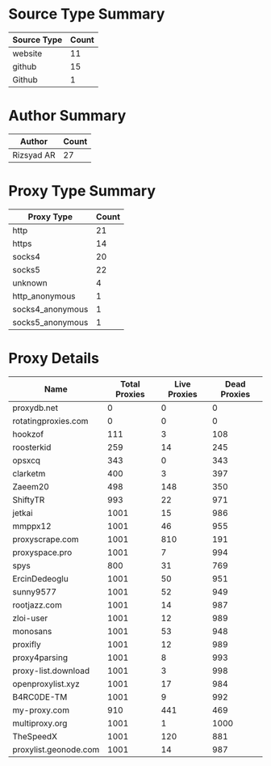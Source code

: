 # Source Type Summary

| Source Type | Count |
|-------------|-------|
| website | 11 |
| github | 15 |
| Github | 1 |


# Author Summary

| Author | Count |
|--------|-------|
| Rizsyad AR | 27 |


# Proxy Type Summary

| Proxy Type | Count |
|------------|-------|
| http | 21 |
| https | 14 |
| socks4 | 20 |
| socks5 | 22 |
| unknown | 4 |
| http_anonymous | 1 |
| socks4_anonymous | 1 |
| socks5_anonymous | 1 |


# Proxy Details

| Name | Total Proxies | Live Proxies | Dead Proxies |
|------|---------------|--------------|---------------|
| proxydb.net | 0 | 0 | 0 |
| rotatingproxies.com | 0 | 0 | 0 |
| hookzof | 111 | 3 | 108 |
| roosterkid | 259 | 14 | 245 |
| opsxcq | 343 | 0 | 343 |
| clarketm | 400 | 3 | 397 |
| Zaeem20 | 498 | 148 | 350 |
| ShiftyTR | 993 | 22 | 971 |
| jetkai | 1001 | 15 | 986 |
| mmppx12 | 1001 | 46 | 955 |
| proxyscrape.com | 1001 | 810 | 191 |
| proxyspace.pro | 1001 | 7 | 994 |
| spys | 800 | 31 | 769 |
| ErcinDedeoglu | 1001 | 50 | 951 |
| sunny9577 | 1001 | 52 | 949 |
| rootjazz.com | 1001 | 14 | 987 |
| zloi-user | 1001 | 12 | 989 |
| monosans | 1001 | 53 | 948 |
| proxifly | 1001 | 12 | 989 |
| proxy4parsing | 1001 | 8 | 993 |
| proxy-list.download | 1001 | 3 | 998 |
| openproxylist.xyz | 1001 | 17 | 984 |
| B4RC0DE-TM | 1001 | 9 | 992 |
| my-proxy.com | 910 | 441 | 469 |
| multiproxy.org | 1001 | 1 | 1000 |
| TheSpeedX | 1001 | 120 | 881 |
| proxylist.geonode.com | 1001 | 14 | 987 |
